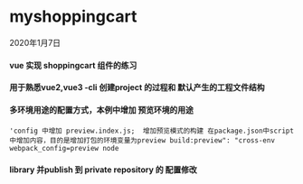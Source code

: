 # myshoppingcart

2020年1月7日

#### vue 实现 shoppingcart 组件的练习
#### 用于熟悉vue2,vue3 -cli 创建project 的过程和 默认产生的工程文件结构
#### 多环境用途的配置方式，本例中增加 预览环境的用途
	'config 中增加 preview.index.js;  增加预览模式的构建 在package.json中script中增加内容，目的是增加打包的环境变量为preview build:preview": "cross-env webpack_config=preview node  
#### library 并publish 到 private repository 的 配置修改

